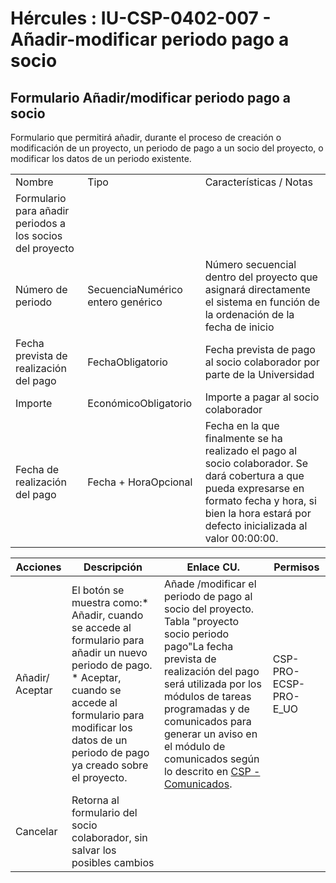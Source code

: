 # Hércules : IU\-CSP\-0402\-007 \- Añadir\-modificar periodo pago a socio



## Formulario Añadir/modificar periodo pago a socio

Formulario que permitirá añadir, durante el proceso de creación o modificación de un proyecto, un periodo de pago a un socio del proyecto, o modificar los datos de un periodo existente.



|  | | |
| --- | --- | --- |
| Nombre | Tipo | Características / Notas |
| Formulario para añadir periodos a los socios del proyecto | | |
| Número de periodo | SecuenciaNumérico entero genérico | Número secuencial dentro del proyecto que asignará directamente el sistema en función de la ordenación de la fecha de inicio |
| Fecha prevista de realización del pago | FechaObligatorio | Fecha prevista de pago al socio colaborador por parte de la Universidad |
| Importe | EconómicoObligatorio | Importe a pagar al socio colaborador |
| Fecha de realización del pago | Fecha \+ HoraOpcional | Fecha en la que finalmente se ha realizado el pago al socio colaborador. Se dará cobertura a que pueda expresarse en formato fecha y hora, si bien la hora estará por defecto inicializada al valor 00:00:00\. |



| Acciones | Descripción | Enlace CU. | Permisos |
| --- | --- | --- | --- |
| Añadir/ Aceptar | El botón se muestra como:* Añadir, cuando se accede al formulario para añadir un nuevo periodo de pago. * Aceptar, cuando se accede al formulario para modificar los datos de un periodo de pago ya creado sobre el proyecto. | Añade /modificar el periodo de pago al socio del proyecto. Tabla "proyecto socio periodo pago"La fecha prevista de realización del pago será utilizada por los módulos de tareas programadas y de comunicados para generar un aviso en el módulo de comunicados según lo descrito en [CSP \- Comunicados](https://confluence.um.es/confluence/display/HERCULES/CSP+-+Comunicados "https://confluence.um.es/confluence/display/HERCULES/CSP+-+Comunicados"). | CSP\-PRO\-ECSP\-PRO\-E\_UO |
| Cancelar | Retorna al formulario del socio colaborador, sin salvar los posibles cambios |  |  |




